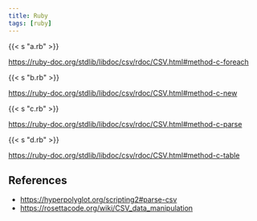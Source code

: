 ```yaml
---
title: Ruby
tags: [ruby]
---
```


{{< s "a.rb" >}}

<https://ruby-doc.org/stdlib/libdoc/csv/rdoc/CSV.html#method-c-foreach>

{{< s "b.rb" >}}

<https://ruby-doc.org/stdlib/libdoc/csv/rdoc/CSV.html#method-c-new>

{{< s "c.rb" >}}

<https://ruby-doc.org/stdlib/libdoc/csv/rdoc/CSV.html#method-c-parse>

{{< s "d.rb" >}}

<https://ruby-doc.org/stdlib/libdoc/csv/rdoc/CSV.html#method-c-table>

## References

- <https://hyperpolyglot.org/scripting2#parse-csv>
- <https://rosettacode.org/wiki/CSV_data_manipulation>
